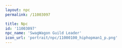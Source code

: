 ```yaml
---
layout: npc
permalink: /11003097

title: Npc
id: '11003097'
npc_name: 'SwagWagon Guild Leader'
icon_url: 'portrait/npc/11000100_hiphopman1_p.png'
---
```

